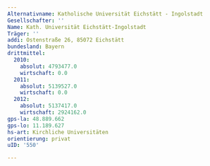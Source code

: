 ```yaml
---
Alternativname: Katholische Universität Eichstätt - Ingolstadt
Gesellschafter: ''
Name: Kath. Universität Eichstätt-Ingolstadt
Träger: ''
addi: Ostenstraße 26, 85072 Eichstätt
bundesland: Bayern
drittmittel:
  2010:
    absolut: 4793477.0
    wirtschaft: 0.0
  2011:
    absolut: 5139527.0
    wirtschaft: 0.0
  2012:
    absolut: 5137417.0
    wirtschaft: 2924162.0
gps-la: 48.889.662
gps-lo: 11.189.627
hs-art: Kirchliche Universitäten
orientierung: privat
uID: '550'

---
```


